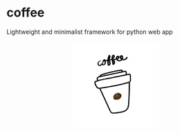 # coffee
Lightweight and minimalist framework for python web app

<p align="center">
<img src="coffee-logo.png" alt="Coffee Logo" height="200"/>
</p>
